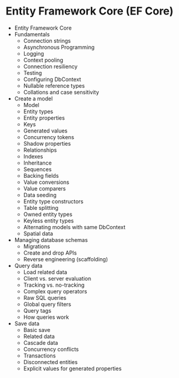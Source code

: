 ﻿<h1>Entity Framework Core (EF Core)</h1>
<ul style="direction: ltr;">
    <li>Entity Framework Core</li>
    <li>
        Fundamentals
        <ul>
            <li>Connection strings</li>
            <li>Asynchronous Programming</li>
            <li>Logging</li>
            <li>Context pooling</li>
            <li>Connection resiliency</li>
            <li>Testing</li>
            <li>Configuring DbContext</li>
            <li>Nullable reference types</li>
            <li>Collations and case sensitivity</li>
        </ul>
    </li>
    <li>
        Create a model
        <ul>
            <li>Model</li>
            <li>Entity types</li>
            <li>Entity properties</li>
            <li>Keys</li>
            <li>Generated values</li>
            <li>Concurrency tokens</li>
            <li>Shadow properties</li>
            <li>Relationships</li>
            <li>Indexes</li>
            <li>Inheritance</li>
            <li>Sequences</li>
            <li>Backing fields</li>
            <li>Value conversions</li>
            <li>Value comparers</li>
            <li>Data seeding</li>
            <li>Entity type constructors</li>
            <li>Table splitting</li>
            <li>Owned entity types</li>
            <li>Keyless entity types</li>
            <li>Alternating models with same DbContext</li>
            <li>Spatial data</li>
        </ul>
    </li>
    <li>
        Managing database schemas
        <ul>
            <li>Migrations</li>
            <li>Create and drop APIs</li>
            <li>Reverse engineering (scaffolding)</li>
        </ul>
    </li>
    <li>
        Query data
        <ul>
            <li>Load related data</li>
            <li>Client vs. server evaluation</li>
            <li>Tracking vs. no-tracking</li>
            <li>Complex query operators</li>
            <li>Raw SQL queries</li>
            <li>Global query filters</li>
            <li>Query tags</li>
            <li>How queries work</li>
        </ul>
    </li>
    <li>
        Save data
        <ul>
            <li>Basic save</li>
            <li>Related data</li>
            <li>Cascade data</li>
            <li>Concurrency conflicts</li>
            <li>Transactions</li>
            <li>Disconnected entities</li>
            <li>Explicit values for generated properties</li>
        </ul>
    </li>
</ul>